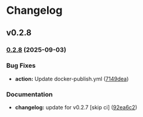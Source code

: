 # Changelog

## v0.2.8

### [0.2.8](https://github.com/Dawn-Dream/Todos/compare/v0.2.7...v0.2.8) (2025-09-03)


### Bug Fixes

* **action:** Update docker-publish.yml ([7149dea](https://github.com/Dawn-Dream/Todos/commit/7149dea0a07a4bcc9401bf131fecce9a74702112))


### Documentation

* **changelog:** update for v0.2.7 [skip ci] ([92ea6c2](https://github.com/Dawn-Dream/Todos/commit/92ea6c2780dac6380bea1328a61b6454d027a45f))


